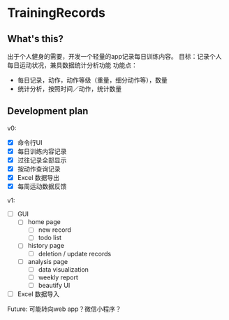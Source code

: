 # TrainingRecords

## What's this?
出于个人健身的需要，开发一个轻量的app记录每日训练内容。
目标：记录个人每日运动状况，兼具数据统计分析功能
功能点：
- 每日记录，动作，动作等级（重量，细分动作等），数量
- 统计分析，按照时间／动作，统计数量

## Development plan
v0:
- [x] 命令行UI
- [x] 每日训练内容记录
- [x] 过往记录全部显示
- [x] 按动作查询记录
- [x] Excel 数据导出
- [x] 每周运动数据反馈

v1:
- [ ] GUI
  - [ ] home page
    - [ ] new record
    - [ ] todo list
  - [ ] history page
    - [ ] deletion / update records
  - [ ] analysis page
    - [ ] data visualization
    - [ ] weekly report
    - [ ] beautify UI
- [ ] Excel 数据导入

Future:
可能转向web app？微信小程序？

